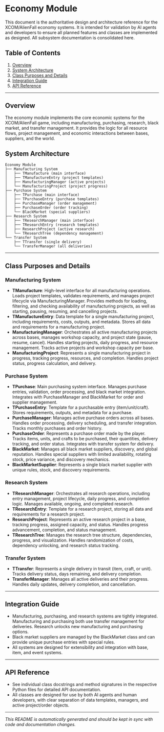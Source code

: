 # Economy Module

This document is the authoritative design and architecture reference for the XCOM/AlienFall economy systems. It is intended for validation by AI agents and developers to ensure all planned features and classes are implemented as designed. All subsystem documentation is consolidated here.

## Table of Contents
1. [Overview](#overview)
2. [System Architecture](#system-architecture)
3. [Class Purposes and Details](#class-purposes-and-details)
4. [Integration Guide](#integration-guide)
5. [API Reference](#api-reference)

---

## Overview

The economy module implements the core economic systems for the XCOM/AlienFall game, including manufacturing, purchasing, research, black market, and transfer management. It provides the logic for all resource flows, project management, and economic interactions between bases, suppliers, and the world.

## System Architecture

```
Economy Module
├── Manufacturing System
│   ├── TManufacture (main interface)
│   ├── TManufactureEntry (project templates)
│   ├── ManufacturingManager (active projects)
│   └── ManufacturingProject (project progress)
├── Purchase System
│   ├── TPurchase (main interface)
│   ├── TPurchaseEntry (purchase templates)
│   ├── PurchaseManager (order management)
│   ├── PurchaseOrder (order tracking)
│   └── BlackMarket (special suppliers)
├── Research System
│   ├── TResearchManager (main interface)
│   ├── TResearchEntry (research templates)
│   ├── ResearchProject (active research)
│   └── TResearchTree (dependency management)
└── Transfer System
    ├── TTransfer (single delivery)
    └── TransferManager (all deliveries)
```

---

## Class Purposes and Details

### Manufacturing System
- **TManufacture**: High-level interface for all manufacturing operations. Loads project templates, validates requirements, and manages project lifecycle via ManufacturingManager. Provides methods for loading, filtering, and checking availability of manufacturing projects, as well as starting, pausing, resuming, and cancelling projects.
- **TManufactureEntry**: Data template for a single manufacturing project, including requirements, costs, outputs, and metadata. Stores all data and requirements for a manufacturing project.
- **ManufacturingManager**: Orchestrates all active manufacturing projects across bases, manages workshop capacity, and project state (pause, resume, cancel). Handles starting projects, daily progress, and resource management. Tracks active projects and workshop capacity per base.
- **ManufacturingProject**: Represents a single manufacturing project in progress, tracking progress, resources, and completion. Handles project status, progress calculation, and delivery.

### Purchase System
- **TPurchase**: Main purchasing system interface. Manages purchase entries, validation, order processing, and black market integration. Integrates with PurchaseManager and BlackMarket for order and supplier management.
- **TPurchaseEntry**: Template for a purchasable entry (item/unit/craft). Stores requirements, outputs, and metadata for a purchase.
- **PurchaseManager**: Manages active purchase orders across all bases. Handles order processing, delivery scheduling, and transfer integration. Tracks monthly purchases and order history.
- **PurchaseOrder**: Represents a purchase order made by the player. Tracks items, units, and crafts to be purchased, their quantities, delivery tracking, and order status. Integrates with transfer system for delivery.
- **BlackMarket**: Manages all black market suppliers, discovery, and global reputation. Handles special suppliers with limited availability, rotating stock, price variance, and discovery mechanics.
- **BlackMarketSupplier**: Represents a single black market supplier with unique rules, stock, and discovery requirements.

### Research System
- **TResearchManager**: Orchestrates all research operations, including entry management, project lifecycle, daily progress, and completion logic. Manages available, ongoing, and completed research.
- **TResearchEntry**: Template for a research project, storing all data and requirements for a research project.
- **ResearchProject**: Represents an active research project in a base, tracking progress, assigned capacity, and status. Handles progress advancement, completion, and status management.
- **TResearchTree**: Manages the research tree structure, dependencies, progress, and visualization. Handles randomization of costs, dependency unlocking, and research status tracking.

### Transfer System
- **TTransfer**: Represents a single delivery in transit (item, craft, or unit). Tracks delivery status, days remaining, and delivery completion.
- **TransferManager**: Manages all active deliveries and their progress. Handles daily updates, delivery completion, and cancellation.

---

## Integration Guide

- Manufacturing, purchasing, and research systems are tightly integrated. Manufacturing and purchasing both use transfer management for deliveries. Research unlocks new manufacturing and purchasing options.
- Black market suppliers are managed by the BlackMarket class and can provide unique purchase entries with special rules.
- All systems are designed for extensibility and integration with base, item, and event systems.

---

## API Reference

- See individual class docstrings and method signatures in the respective Python files for detailed API documentation.
- All classes are designed for use by both AI agents and human developers, with clear separation of data templates, managers, and active project/order objects.

---

*This README is automatically generated and should be kept in sync with code and documentation changes.*

